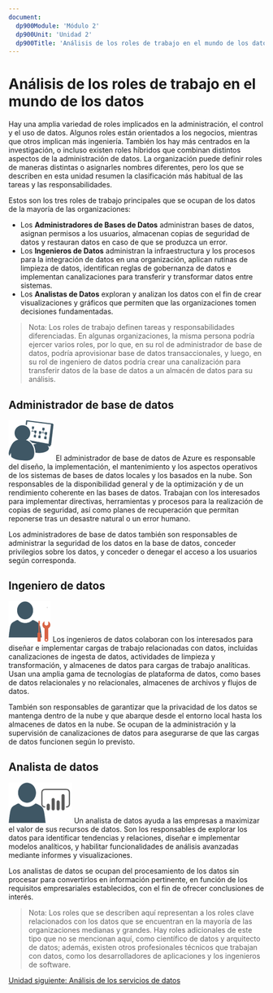 ```yaml
---
document:
  dp900Module: 'Módulo 2'
  dp900Unit: 'Unidad 2'
  dp900Title: 'Análisis de los roles de trabajo en el mundo de los datos'
---
```


# Análisis de los roles de trabajo en el mundo de los datos

Hay una amplia variedad de roles implicados en la administración, el control y el uso de datos. Algunos roles están orientados a los negocios, mientras que otros implican más ingeniería. También los hay más centrados en la investigación, o incluso existen roles híbridos que combinan distintos aspectos de la administración de datos. La organización puede definir roles de maneras distintas o asignarles nombres diferentes, pero los que se describen en esta unidad resumen la clasificación más habitual de las tareas y las responsabilidades.

Estos son los tres roles de trabajo principales que se ocupan de los datos de la mayoría de las organizaciones:

* Los __Administradores de Bases de Datos__ administran bases de datos, asignan permisos a los usuarios, almacenan copias de seguridad de datos y restauran datos en caso de que se produzca un error.
* Los __Ingenieros de Datos__ administran la infraestructura y los procesos para la integración de datos en una organización, aplican rutinas de limpieza de datos, identifican reglas de gobernanza de datos e implementan canalizaciones para transferir y transformar datos entre sistemas.
* Los __Analistas de Datos__ exploran y analizan los datos con el fin de crear visualizaciones y gráficos que permiten que las organizaciones tomen decisiones fundamentadas.

> Nota: Los roles de trabajo definen tareas y responsabilidades diferenciadas. En algunas organizaciones, la misma persona podría ejercer varios roles, por lo que, en su rol de administrador de base de datos, podría aprovisionar base de datos transaccionales, y luego, en su rol de ingeniero de datos podría crear una canalización para transferir datos de la base de datos a un almacén de datos para su análisis.

## Administrador de base de datos

![Administrador de base de datos](../img/db-administrator.png) El administrador de base de datos de Azure es responsable del diseño, la implementación, el mantenimiento y los aspectos operativos de los sistemas de bases de datos locales y los basados en la nube. Son responsables de la disponibilidad general y de la optimización y de un rendimiento coherente en las bases de datos. Trabajan con los interesados para implementar directivas, herramientas y procesos para la realización de copias de seguridad, así como planes de recuperación que permitan reponerse tras un desastre natural o un error humano.

Los administradores de base de datos también son responsables de administrar la seguridad de los datos en la base de datos, conceder privilegios sobre los datos, y conceder o denegar el acceso a los usuarios según corresponda.

## Ingeniero de datos

![Ingeniero de datos](../img/data-engineer.png) Los ingenieros de datos colaboran con los interesados para diseñar e implementar cargas de trabajo relacionadas con datos, incluidas canalizaciones de ingesta de datos, actividades de limpieza y transformación, y almacenes de datos para cargas de trabajo analíticas. Usan una amplia gama de tecnologías de plataforma de datos, como bases de datos relacionales y no relacionales, almacenes de archivos y flujos de datos.

También son responsables de garantizar que la privacidad de los datos se mantenga dentro de la nube y que abarque desde el entorno local hasta los almacenes de datos en la nube. Se ocupan de la administración y la supervisión de canalizaciones de datos para asegurarse de que las cargas de datos funcionen según lo previsto.

## Analista de datos

![Analista de datos](../img/data-analyst.png) Un analista de datos ayuda a las empresas a maximizar el valor de sus recursos de datos. Son los responsables de explorar los datos para identificar tendencias y relaciones, diseñar e implementar modelos analíticos, y habilitar funcionalidades de análisis avanzadas mediante informes y visualizaciones.

Los analistas de datos se ocupan del procesamiento de los datos sin procesar para convertirlos en información pertinente, en función de los requisitos empresariales establecidos, con el fin de ofrecer conclusiones de interés.

> Nota: Los roles que se describen aquí representan a los roles clave relacionados con los datos que se encuentran en la mayoría de las organizaciones medianas y grandes. Hay roles adicionales de este tipo que no se mencionan aquí, como científico de datos y arquitecto de datos; además, existen otros profesionales técnicos que trabajan con datos, como los desarrolladores de aplicaciones y los ingenieros de software.

[Unidad siguiente: Análisis de los servicios de datos](2-03-data-services.md)
